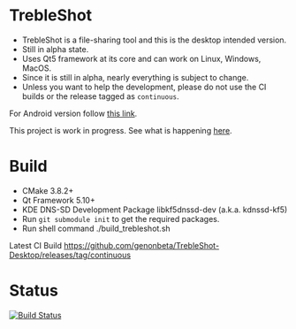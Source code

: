 # TrebleShot

* TrebleShot is a file-sharing tool and this is the desktop intended version.
* Still in alpha state.
* Uses Qt5 framework at its core and can work on Linux, Windows, MacOS.
* Since it is still in alpha, nearly everything is subject to change.
* Unless you want to help the development, please do not use the CI builds or the release tagged as `continuous`.

For Android version follow [this link](https://github.com/genonbeta/TrebleShot/).


This project is work in progress. See what is happening [here](https://github.com/genonbeta/TrebleShot-Desktop/projects/1).


# Build
* CMake 3.8.2+
* Qt Framework 5.10+
* KDE DNS-SD Development Package libkf5dnssd-dev (a.k.a. kdnssd-kf5)
* Run `git submodule init` to get the required packages.
* Run shell command ./build_trebleshot.sh

Latest CI Build https://github.com/genonbeta/TrebleShot-Desktop/releases/tag/continuous

# Status
[![Build Status](https://travis-ci.org/genonbeta/TrebleShot-Desktop.svg)](https://travis-ci.org/genonbeta/TrebleShot-Desktop)
